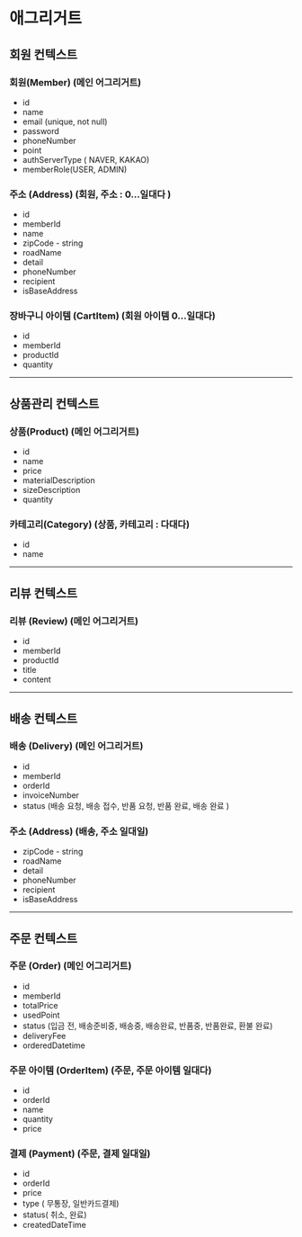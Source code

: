 # 애그리거트 

## 회원 컨텍스트

### 회원(Member) (메인 어그리거트)

- id
- name
- email (unique, not null)
- password
- phoneNumber
- point
- authServerType ( NAVER, KAKAO)
- memberRole(USER, ADMIN)

### 주소 (Address)  (회원, 주소 : 0…일대다 )

- id
- memberId
- name
- zipCode - string
- roadName
- detail
- phoneNumber
- recipient
- isBaseAddress

### 장바구니 아이템 (CartItem) (회원 아이템 0…일대다)

- id
- memberId
- productId
- quantity

---

## 상품관리 컨텍스트

### 상품(Product) (메인 어그리거트)

- id
- name
- price
- materialDescription
- sizeDescription
- quantity

### 카테고리(Category) (상품, 카테고리 : 다대다)

- id
- name

---

## 리뷰 컨텍스트

### 리뷰 (Review) (메인 어그리거트)

- id
- memberId
- productId
- title
- content

---

## 배송 컨텍스트

### 배송 (Delivery) (메인 어그리거트)

- id
- memberId
- orderId
- invoiceNumber
- status (배송 요청, 배송 접수, 반품 요청, 반품 완료, 배송 완료 )

### 주소 (Address) (배송, 주소 일대일)

- zipCode - string
- roadName
- detail
- phoneNumber
- recipient
- isBaseAddress

---

## 주문 컨텍스트

### 주문 (Order) (메인 어그리거트)

- id
- memberId
- totalPrice
- usedPoint
- status (입금 전, 배송준비중, 배송중, 배송완료, 반품중, 반품완료, 환불 완료)
- deliveryFee
- orderedDatetime

### 주문 아이템 (OrderItem) (주문, 주문 아이템 일대다)

- id
- orderId
- name
- quantity
- price

### 결제 (Payment) (주문, 결제 일대일)

- id
- orderId
- price
- type ( 무통장, 일반카드결제)
- status( 취소, 완료)
- createdDateTime